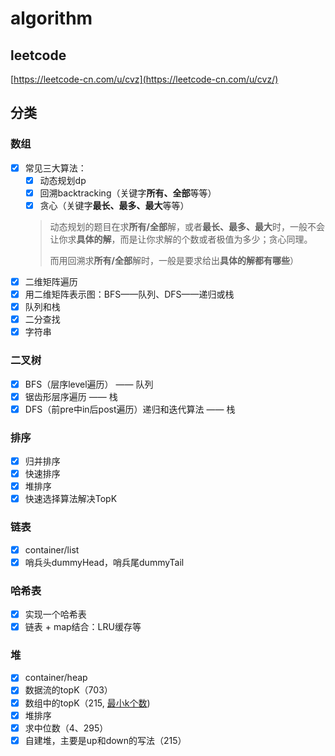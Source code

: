 # algorithm

## leetcode

[https://leetcode-cn.com/u/cvz](https://leetcode-cn.com/u/cvz/)

## 分类

### 数组

- [x] 常见三大算法：
  - [x] 动态规划dp
  - [x] 回溯backtracking（关键字**所有、全部**等等）
  - [x] 贪心（关键字**最长、最多、最大**等等）
  > 动态规划的题目在求**所有/全部**解，或者**最长、最多、最大**时，一般不会让你求**具体的解**，而是让你求解的个数或者极值为多少；贪心同理。
  >
  > 而用回溯求**所有/全部**解时，一般是要求给出**具体的解都有哪些**）
- [x] 二维矩阵遍历
- [x] 用二维矩阵表示图：BFS——队列、DFS——递归或栈
- [x] 队列和栈
- [x] 二分查找
- [x] 字符串

### 二叉树

- [x] BFS（层序level遍历） —— 队列
- [x] 锯齿形层序遍历 —— 栈
- [x] DFS（前pre中in后post遍历）递归和迭代算法 —— 栈

### 排序

- [x] 归并排序
- [x] 快速排序
- [x] 堆排序
- [x] 快速选择算法解决TopK

### 链表

- [x] container/list
- [x] 哨兵头dummyHead，哨兵尾dummyTail

### 哈希表

- [x] 实现一个哈希表
- [x] 链表 + map结合：LRU缓存等

### 堆

- [x] container/heap
- [x] 数据流的topK（703）
- [x] 数组中的topK（215, [最小k个数](https://leetcode-cn.com/problems/zui-xiao-de-kge-shu-lcof/))
- [x] 堆排序
- [x] 求中位数（4、295）
- [x] 自建堆，主要是up和down的写法（215）

